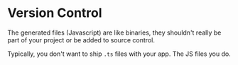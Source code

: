 # Version Control

The generated files \(Javascript\) are like binaries, they shouldn't really be part of your project or be added to source control.

Typically, you don't want to ship `.ts` files with your app. The JS files you do.

